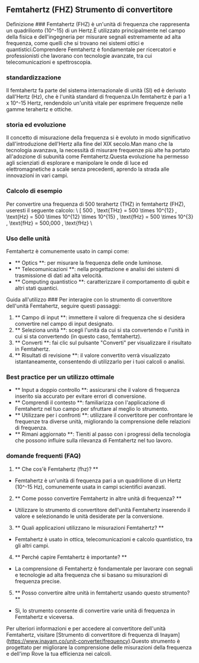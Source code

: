 ## Femtahertz (FHZ) Strumento di convertitore

Definizione ###
Femtahertz (FHZ) è un'unità di frequenza che rappresenta un quadrilionto (10^-15) di un Hertz.È utilizzato principalmente nel campo della fisica e dell'ingegneria per misurare segnali estremamente ad alta frequenza, come quelli che si trovano nei sistemi ottici e quantistici.Comprendere Femtahertz è fondamentale per ricercatori e professionisti che lavorano con tecnologie avanzate, tra cui telecomunicazioni e spettroscopia.

### standardizzazione
Il femtahertz fa parte del sistema internazionale di unità (SI) ed è derivato dall'Hertz (Hz), che è l'unità standard di frequenza.Un femtahertz è pari a 1 x 10^-15 Hertz, rendendolo un'unità vitale per esprimere frequenze nelle gamme terahertz e ottiche.

### storia ed evoluzione
Il concetto di misurazione della frequenza si è evoluto in modo significativo dall'introduzione dell'Hertz alla fine del XIX secolo.Man mano che la tecnologia avanzava, la necessità di misurare frequenze più alte ha portato all'adozione di subunità come Femtahertz.Questa evoluzione ha permesso agli scienziati di esplorare e manipolare le onde di luce ed elettromagnetiche a scale senza precedenti, aprendo la strada alle innovazioni in vari campi.

### Calcolo di esempio
Per convertire una frequenza di 500 terahertz (THZ) in femtahertz (FHZ), useresti il ​​seguente calcolo:
\ [
500 \, \text{THz} = 500 \times 10^{12} \, \text{Hz} = 500 \times 10^{12} \times 10^{15} \, \text{fHz} = 500 \times 10^{3} \, \text{fHz} = 500,000 \, \text{fHz}
\

### Uso delle unità
Femtahertz è comunemente usato in campi come:
- ** Optics **: per misurare la frequenza delle onde luminose.
- ** Telecomunicazioni **: nella progettazione e analisi dei sistemi di trasmissione di dati ad alta velocità.
- ** Computing quantistico **: caratterizzare il comportamento di qubit e altri stati quantici.

Guida all'utilizzo ###
Per interagire con lo strumento di convertitore dell'unità Femtahertz, seguire questi passaggi:
1. ** Campo di input **: immettere il valore di frequenza che si desidera convertire nel campo di input designato.
2. ** Seleziona unità **: scegli l'unità da cui si sta convertendo e l'unità in cui si sta convertendo (in questo caso, femtahertz).
3. ** Converti **: fai clic sul pulsante "Converti" per visualizzare il risultato in Femtahertz.
4. ** Risultati di revisione **: il valore convertito verrà visualizzato istantaneamente, consentendo di utilizzarlo per i tuoi calcoli o analisi.

### Best practice per un utilizzo ottimale
- ** Input a doppio controllo **: assicurarsi che il valore di frequenza inserito sia accurato per evitare errori di conversione.
- ** Comprendi il contesto **: familiarizza con l'applicazione di Femtahertz nel tuo campo per sfruttare al meglio lo strumento.
- ** Utilizzare per i confronti **: utilizzare il convertitore per confrontare le frequenze tra diverse unità, migliorando la comprensione delle relazioni di frequenza.
- ** Rimani aggiornato **: Tieniti al passo con i progressi della tecnologia che possono influire sulla rilevanza di Femtahertz nel tuo lavoro.

### domande frequenti (FAQ)

1. ** Che cos'è Femtahertz (fhz)? **
- Femtahertz è un'unità di frequenza pari a un quadrilione di un Hertz (10^-15 Hz), comunemente usata in campi scientifici avanzati.

2. ** Come posso convertire Femtahertz in altre unità di frequenza? **
- Utilizzare lo strumento di convertitore dell'unità Femtahertz inserendo il valore e selezionando le unità desiderate per la conversione.

3. ** Quali applicazioni utilizzano le misurazioni Femtahertz? **
- Femtahertz è usato in ottica, telecomunicazioni e calcolo quantistico, tra gli altri campi.

4. ** Perché capire Femtahertz è importante? **
- La comprensione di Femtahertz è fondamentale per lavorare con segnali e tecnologie ad alta frequenza che si basano su misurazioni di frequenza precise.

5. ** Posso convertire altre unità in femtahertz usando questo strumento? **
- Sì, lo strumento consente di convertire varie unità di frequenza in Femtahertz e viceversa.

Per ulteriori informazioni e per accedere al convertitore dell'unità Femtahertz, visitare [Strumento di convertitore di frequenza di Inayam] (https://www.inayam.co/unit-converter/frequency).Questo strumento è progettato per migliorare la comprensione delle misurazioni della frequenza e dell'imp Rove la tua efficienza nei calcoli.